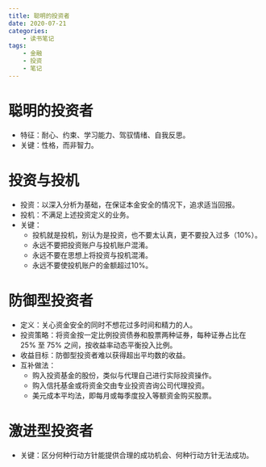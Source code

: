 ```yaml
---
title: 聪明的投资者
date: 2020-07-21
categories: 
    - 读书笔记
tags:
    - 金融
    - 投资
    - 笔记
---
```

# 聪明的投资者
* 特征：耐心、约束、学习能力、驾驭情绪、自我反思。
* 关键：性格，而非智力。

# 投资与投机
* 投资：以深入分析为基础，在保证本金安全的情况下，追求适当回报。
* 投机：不满足上述投资定义的业务。
* 关键：
    * 投机就是投机，别认为是投资，也不要太认真，更不要投入过多（10%）。
    * 永远不要把投资账户与投机账户混淆。
    * 永远不要在思想上将投资与投机混淆。
    * 永远不要使投机账户的金额超过10%。

# 防御型投资者
* 定义：关心资金安全的同时不想花过多时间和精力的人。
* 投资策略：将资金按一定比例投资债券和股票两种证券，每种证券占比在 25% 至 75% 之间，按收益率动态平衡投入比例。
* 收益目标：防御型投资者难以获得超出平均数的收益。
* 互补做法：
    * 购入投资基金的股份，类似与代理自己进行实际投资操作。
    * 购入信托基金或将资金交由专业投资咨询公司代理投资。
    * 美元成本平均法，即每月或每季度投入等额资金购买股票。

# 激进型投资者
* 关键：区分何种行动方针能提供合理的成功机会、何种行动方针无法成功。